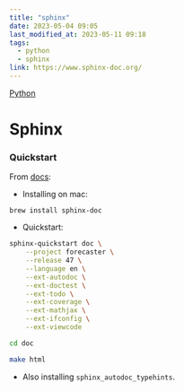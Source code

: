 ```yaml
---
title: "sphinx"
date: 2023-05-04 09:05
last_modified_at: 2023-05-11 09:18
tags:
  - python
  - sphinx
link: https://www.sphinx-doc.org/
---
```


[Python](Python.md)

# Sphinx

### Quickstart

From [docs](https://www.sphinx-doc.org/en/master/usage/installation.html):

- Installing on mac:

```text
brew install sphinx-doc
```

- Quickstart:

```bash
sphinx-quickstart doc \
    --project forecaster \
    --release 47 \
    --language en \
    --ext-autodoc \
    --ext-doctest \
    --ext-todo \
    --ext-coverage \
    --ext-mathjax \
    --ext-ifconfig \
    --ext-viewcode

cd doc

make html
```

- Also installing `sphinx_autodoc_typehints`.
